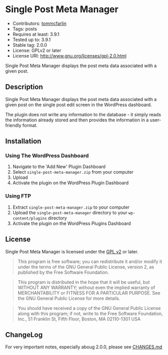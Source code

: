 # Single Post Meta Manager

* Contributors: [tommcfarlin](http://tommcfarlin.com/)
* Tags: posts
* Requires at least: 3.9.1
* Tested up to: 3.9.1
* Stable tag: 2.0.0
* License: GPLv2 or later
* License URI: http://www.gnu.org/licenses/gpl-2.0.html

Single Post Meta Manager displays the post meta data associated with a given post.

## Description

Single Post Meta Manager displays the post meta data associated with a given post on the single post edit screen in the WordPress dashboard.

The plugin does not write any information to the database - it simply reads the information already stored and then provides the information in a user-friendly format.

## Installation

### Using The WordPress Dashboard

1. Navigate to the 'Add New' Plugin Dashboard
2. Select `single-post-meta-manager.zip` from your computer
3. Upload
4. Activate the plugin on the WordPress Plugin Dashboard

### Using FTP

1. Extract `single-post-meta-manager.zip` to your computer
2. Upload the `single-post-meta-manager` directory to your `wp-content/plugins` directory
3. Activate the plugin on the WordPress Plugins Dashboard

## License

Single Post Meta Manager is licensed under the [GPL v2](LICENSE.txt) or later.

> This program is free software; you can redistribute it and/or modify
it under the terms of the GNU General Public License, version 2, as
published by the Free Software Foundation.

> This program is distributed in the hope that it will be useful,
but WITHOUT ANY WARRANTY; without even the implied warranty of
MERCHANTABILITY or FITNESS FOR A PARTICULAR PURPOSE.  See the
GNU General Public License for more details.

> You should have received a copy of the GNU General Public License
along with this program; if not, write to the Free Software
Foundation, Inc., 51 Franklin St, Fifth Floor, Boston, MA  02110-1301  USA

## ChangeLog

For very important notes, especially aboug 2.0.0, please see [CHANGES.md](CHANGES.md)